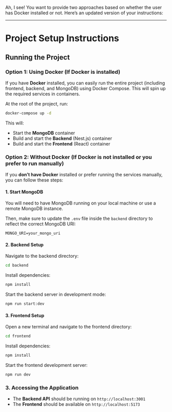 Ah, I see! You want to provide two approaches based on whether the user has Docker installed or not. Here’s an updated version of your instructions:

---

# Project Setup Instructions

## Running the Project

### Option 1: Using Docker (If Docker is installed)

If you have **Docker** installed, you can easily run the entire project (including frontend, backend, and MongoDB) using Docker Compose. This will spin up the required services in containers.

At the root of the project, run:

```sh
docker-compose up -d
```

This will:
- Start the **MongoDB** container
- Build and start the **Backend** (Nest.js) container
- Build and start the **Frontend** (React) container

### Option 2: Without Docker (If Docker is not installed or you prefer to run manually)

If you **don’t have Docker** installed or prefer running the services manually, you can follow these steps:

#### 1. Start MongoDB
You will need to have MongoDB running on your local machine or use a remote MongoDB instance.

Then, make sure to update the `.env` file inside the `backend` directory to reflect the correct MongoDB URI:

```env
MONGO_URI=your_mongo_uri
```

#### 2. Backend Setup
Navigate to the backend directory:

```sh
cd backend
```

Install dependencies:

```sh
npm install
```

Start the backend server in development mode:

```sh
npm run start:dev
```

#### 3. Frontend Setup
Open a new terminal and navigate to the frontend directory:

```sh
cd frontend
```

Install dependencies:

```sh
npm install
```

Start the frontend development server:

```sh
npm run dev
```

### 3. Accessing the Application

- The **Backend API** should be running on `http://localhost:3001`
- The **Frontend** should be available on `http://localhost:5173`
 